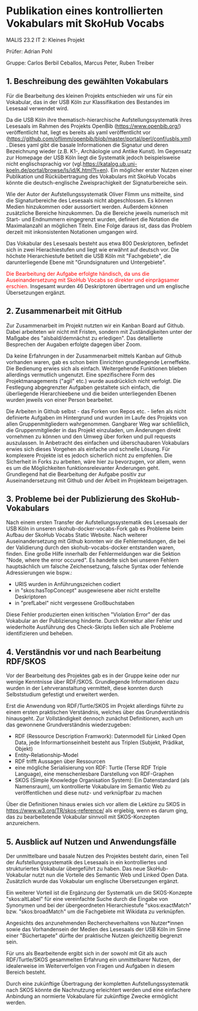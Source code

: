# Publikation eines kontrollierten Vokabulars mit SkoHub Vocabs

MALIS 23.2 IT 2: Kleines Projekt

Prüfer: Adrian Pohl

Gruppe:
Carlos Berbil Ceballos, Marcus Peter, Ruben Treiber


## **1. Beschreibung des gewählten Vokabulars**

Für die Bearbeitung des kleinen Projekts entschieden wir uns für ein Vokabular, das in der USB Köln zur Klassifikation des Bestandes im Lesesaal verwendet wird.

Da die USB Köln ihre thematisch-hierarchische Aufstellungssystematik ihres Lesesaals im Rahmen des Projekts OpenBib (https://www.openbib.org/) veröffentlicht hat, liegt es bereits als yaml veröffentlicht vor (https://github.com/oflimm/openbib/blob/master/portal/perl/conf/usbls.yml).
Dieses yaml gibt die basale Informationen die Signatur und deren Bezeichnung wieder (z.B. K1-, Archäologie und Antike Kunst).
Im Gegensatz zur Homepage der USB Köln liegt die Systematik jedoch beispielsweise nicht englischsprachig vor (vgl.https://katalog.ub.uni-koeln.de/portal/browse/ls/id/K.html?l=en).
Ein möglicher erster Nutzen einer Publikation und Rückübertragung des Vokabulars mit SkoHub Vocabs könnte die deutsch-englische Zweisprachigkeit der Signaturbereiche sein. 

Wie der Autor der Aufstellungssystematik Oliver Flimm uns mitteilte, sind die Signaturbereiche des Lesesaals nicht abgeschlossen. Es können Medien hinzukommen oder aussortiert werden. Außerdem können zusätzliche Bereiche hinzukommen. Da die Bereiche jeweils numerisch mit Start- und Endnummern eingegrenzt wurden, definiert die Notation die Maximalanzahl an möglichen Titeln. Eine Folge daraus ist, dass das Problem derzeit mit inkonsistenten Notationen umgangen wird. 

Das Vokabular des Lesesaals besteht aus etwa 800 Deskriptoren, befindet sich in zwei Hierachiestufen und liegt wie erwähnt auf deutsch vor. Die höchste Hierarchiestufe betitelt die USB Köln mit "Fachgebiete", die darunterliegende Ebene mit "Grundsignaturen und Untergebiete".

<span style="color:red">Die Bearbeitung der Aufgabe erfolgte händisch, da uns die Auseinandersetzung mit SkoHub Vocabs so direkter und einprägsamer erschien.</span> Insgesamt wurden 46 Deskriptoren übertragen und um englische Übersetzungen ergänzt.


## **2. Zusammenarbeit mit GitHub**

Zur Zusammenarbeit im Projekt nutzten wir ein Kanban Board auf Github. Dabei arbeiteten wir nicht mit Fristen, sondern mit Zuständigkeiten unter der Maßgabe des "alsbald/demnächst zu erledigen". Das detaillierte Besprechen der Augaben erfolgte dagegen über Zoom.

Da keine Erfahrungen in der Zusammenarbeit mittels Kanban auf Github vorhanden waren, gab es schon beim Einrichten grundlegende Lerneffekte. Die Bedienung erwies sich als einfach. Weitergehende Funktionen blieben allerdings vermutlich ungenutzt. 
Eine spezifischere Form des Projektmanagements ("agil" etc.) wurde ausdrücklich nicht verfolgt. Die Festlegung abgegrenzter Aufgaben gestaltete sich einfach, die überliegende Hierarchieebene und die beiden unterliegenden Ebenen wurden jeweils von einer Person bearbeitet.

Die Arbeiten in Github selbst - das Forken von Repos etc. - liefen als nicht definierte Aufgaben im Hintergrund und wurden im Laufe des Projekts von allen Gruppenmitgliedern wahrgenommen. Gangbarer Weg war schließlich, die Gruppenmitglieder in das Projekt einzuladen, um Änderungen direkt vornehmen zu können und den Umweg über forken und pull requests auszulassen. In Anbetracht des einfachen und überschaubaren Vokabulars erwies sich dieses Vorgehen als einfache und schnelle Lösung. Für komplexere Projekte ist es jedoch sicherlich nicht zu empfehlen. Die Sicherheit in Forks zu arbeiten, wäre hier zu bevorzugen, vor allem, wenn es um die Möglichkeiten funktionsrelevanter Änderungen geht. 
Grundlegend hat die Bearbeitung der Aufgabe positiv zur Auseinandersetzung mit Github und der Arbeit im Projekteam beigetragen.


## **3. Probleme bei der Publizierung des SkoHub-Vokabulars**

Nach einem ersten Transfer der Aufstellungssystematik des Lesesaals der USB Köln in unseren skohub-docker-vocabs-Fork gab es Probleme beim Aufbau der SkoHub Vocabs Static Website. Nach weiterer Auseinandersetzung mit Github konnten wir die Fehlermeldungen, die bei der Validierung durch den skohub-vocabs-docker entstanden waren, finden. Eine große Hilfe innerhalb der Fehlermeldungen war die Sektion "Node, where the error occured". Es handelte sich bei unseren Fehlern hauptsächlich um falsche Zeichensetzung, falsche Syntax oder fehlende Adressierungen wie bspw.:

 - URIS wurden in Anführungszeichen codiert
 - in "skos:hasTopConcept" ausgewiesene aber nicht erstellte Deskriptoren
 - in "prefLabel" nicht vergessene Großbuchstaben 

Diese Fehler produzierten einen kritischen "Violation Error" der das Vokabular an der Publizierung hinderte. Durch Korrektur aller Fehler und wiederholte Ausführung des Check-Skripts ließen sich alle Probleme identifizieren und beheben.


## **4. Verständnis vor und nach Bearbeitung RDF/SKOS**

Vor der Bearbeitung des Projektes gab es in der Gruppe keine oder nur wenige Kenntnisse über RDF/SKOS.
Grundlegende Informationen dazu wurden in der Lehrveranstaltung vermittelt, diese konnten durch Selbststudium gefestigt und erweitert werden.

Erst die Anwendung von RDF/Turtle/SKOS im Projekt allerdings führte zu einem ersten praktischen Verständnis, welches über das Grundverständnis hinausgeht. Zur Vollständigkeit dennoch zunächst Definitionen, auch um das gewonnene Grundverständnis wiederzugeben:

- RDF (Ressource Description Framwork): Datenmodell für Linked Open Data, jede Informartionseinheit besteht aus Triplen (Subjekt, Prädikat, Objekt)
- Entity-Relationship-Model
- RDF trifft Aussagen über Ressourcen
- eine mögliche Serialisierung von RDF: Turtle (Terse RDF Triple Language), eine menschenlesbare Darstellung von RDF-Graphen 
- SKOS (Simple Knowledge Organisation System): Ein Datenstandard (als Namensraum), um kontrollierte Vokabulare im Semantic Web zu veröffentlichen und diese nutz- und verknüpfbar zu machen

Über die Definitionen hinaus erwies sich vor allem die Lektüre zu SKOS in https://www.w3.org/TR/skos-reference/ als ergiebig, wenn es darum ging, das zu bearbeitetende Vokabular sinnvoll mit SKOS-Konzepten anzureichern.


## **5. Ausblick auf Nutzen und Anwendungsfälle**

Der unmittelbare und basale Nutzen des Projektes besteht darin, einen Teil der Aufstellungssystematik des Lesesaals in ein kontrolliertes und strukturiertes Vokabular übergeführt zu haben. Das neue SkoHub-Vokabular nutzt nun die Vorteile des Semantic Web und Linked Open Data. Zusätzlich wurde das Vokabular um englische Übersetzungen ergänzt.

Ein weiterer Vorteil ist die Ergänzung der Systematik um die SKOS-Konzepte "skos:altLabel" für eine vereinfachte Suche durch die Eingabe von Synonymen und bei der übergeordneten Hierarchiestufe "skos:exactMatch" bzw. "skos:broadMatch" um die Fachgebiete mit Wikidata zu verknüpfen.

Angesichts des anzunehmenden Rechercheverhaltens von Nutzer*innen sowie das Vorhandensein der Medien des Lesesaals der USB Köln im Sinne einer "Büchertapete" dürfte der praktische Nutzen gleichzeitig begrenzt sein.

Für uns als Bearbeitende ergibt sich in der sowohl mit Git als auch RDF/Turtle/SKOS gesammelten Erfahrung ein unmittelbarer Nutzen, der idealerweise im Weiterverfolgen von Fragen und Aufgaben in diesem Bereich besteht.

Durch eine zukünftige Übertragung der kompletten Aufstellungssystematik nach SKOS könnte die Nachnutzung erleichtert werden und eine einfachere Anbindung an normierte Vokabulare für zukünftige Zwecke ermöglicht werden.
